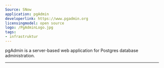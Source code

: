 ```yaml
---
Source: SNow
application: pgAdmin
developerlink: https://www.pgadmin.org
licensingmodel: open source
logo: /PgAdminLogo.jpg
tags:
- infrastruktur
---
```

pgAdmin is a server-based web application for Postgres database administration.

---
